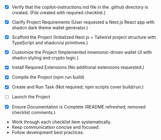 - [x] Verify that the copilot-instructions.md file in the .github directory is created. (File created with required checklist.)

- [x] Clarify Project Requirements (User requested a Next.js React app with shadcn dark theme wallet generator.)

- [x] Scaffold the Project (Initialized Next.js + Tailwind project structure with TypeScript and shadcn/ui primitives.)

- [x] Customize the Project (Implemented mnemonic-driven wallet UI with shadcn styling and crypto logic.)

- [x] Install Required Extensions (No additional extensions requested.)

- [x] Compile the Project (npm run build)

- [x] Create and Run Task (Not required; npm scripts cover build/run.)

- [ ] Launch the Project

- [x] Ensure Documentation is Complete (README refreshed; removed checklist comments.)

- Work through each checklist item systematically.
- Keep communication concise and focused.
- Follow development best practices.
